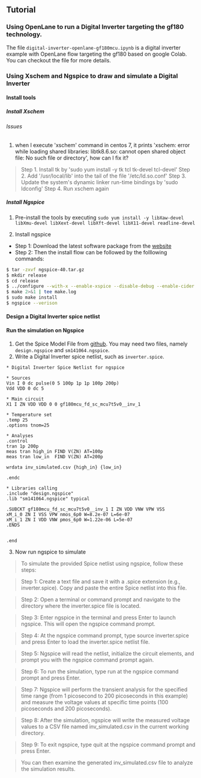 ## Tutorial

### Using OpenLane to run a Digital Inverter targeting the gf180 technology.
The file `digital-inverter-openlane-gf180mcu.ipynb` is a digital inverter example with OpenLane flow targeting the gf180 based on google Colab. You can checkout the file for more details.


### Using Xschem and Ngspice to draw and simulate a Digital Inverter

#### Install tools
##### Install Xschem

###### Issues
1. when I execute 'xschem' command in centos 7, it prints 'xschem: error while loading shared libraries: libtk8.6.so: cannot open shared object file: No such file or directory', how can I fix it? 
> Step 1. Install tk by 'sudo yum install -y tk tcl tk-devel tcl-devel'
> Step 2. Add '/usr/local/lib' into the tail of the file '/etc/ld.so.conf'
> Step 3. Update the system's dynamic linker run-time bindings by 'sudo ldconfig'
> Step 4. Run xschem again


##### Install Ngspice
1. Pre-install the tools by executing `sudo yum install -y libXaw-devel libXmu-devel libXext-devel libXft-devel libX11-devel readline-devel` 

2. Install ngspice
- Step 1: Download the latest software package from the [website](https://ngspice.sourceforge.io/download.html)
- Step 2: Then the install flow can be followed by the folllowing commands:
```bash
$ tar -zxvf ngspice-40.tar.gz
$ mkdir release
$ cd release
$ ../configure --with-x --enable-xspice --disable-debug --enable-cider --with-readline=yes --enable-openmp CFLAGS="-m64 -O2 -std=c99"
$ make 2>&1 | tee make.log
$ sudo make install
$ ngspice --verison
```

#### Design a Digital Inverter spice netlist

#### Run the simulation on Ngspice
1. Get the Spice Model File from [github](https://github.com/google/globalfoundries-pdk-libs-gf180mcu_fd_pr/blob/main/models/ngspice/sm141064.ngspice). You may need two files, namely `design.ngspice` and `sm141064.ngspice`.
2. Write a Digital Inverter spice netlist, such as `inverter.spice`.
```
* Digital Inverter Spice Netlist for ngspice

* Sources
Vin I 0 dc pulse(0 5 100p 1p 1p 100p 200p)
Vdd VDD 0 dc 5

* Main circuit
X1 I ZN VDD VDD 0 0 gf180mcu_fd_sc_mcu7t5v0__inv_1

* Temperature set
.temp 25
.options tnom=25

* Analyses
.control
tran 1p 200p
meas tran high_in FIND V(ZN) AT=100p
meas tran low_in  FIND V(ZN) AT=200p

wrdata inv_simulated.csv {high_in} {low_in}

.endc

* Libraries calling
.include "design.ngspice"
.lib "sm141064.ngspice" typical

.SUBCKT gf180mcu_fd_sc_mcu7t5v0__inv_1 I ZN VDD VNW VPW VSS
xM_i_0 ZN I VSS VPW nmos_6p0 W=8.2e-07 L=6e-07
xM_i_1 ZN I VDD VNW pmos_6p0 W=1.22e-06 L=5e-07
.ENDS


.end
```

3. Now run ngspice to simulate
> To simulate the provided Spice netlist using ngspice, follow these steps:

> Step 1: Create a text file and save it with a .spice extension (e.g., inverter.spice). Copy and paste the entire Spice netlist into this file.

> Step 2: Open a terminal or command prompt and navigate to the directory where the inverter.spice file is located.

> Step 3: Enter ngspice in the terminal and press Enter to launch ngspice. This will open the ngspice command prompt.

> Step 4: At the ngspice command prompt, type source inverter.spice and press Enter to load the inverter.spice netlist file.

> Step 5: Ngspice will read the netlist, initialize the circuit elements, and prompt you with the ngspice command prompt again.

> Step 6: To run the simulation, type run at the ngspice command prompt and press Enter.

> Step 7: Ngspice will perform the transient analysis for the specified time range (from 1 picosecond to 200 picoseconds in this example) and measure the voltage values at specific time points (100 picoseconds and 200 picoseconds).

> Step 8: After the simulation, ngspice will write the measured voltage values to a CSV file named inv_simulated.csv in the current working directory.

> Step 9: To exit ngspice, type quit at the ngspice command prompt and press Enter.

> You can then examine the generated inv_simulated.csv file to analyze the simulation results.


